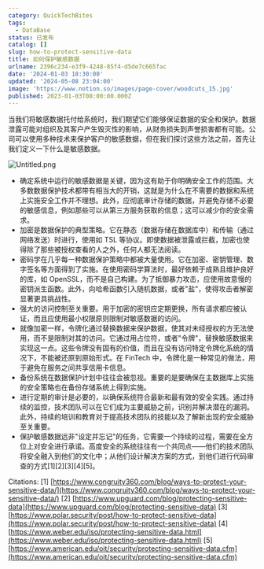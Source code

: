 ```yaml
---
category: QuickTechBites
tags:
  - DataBase
status: 已发布
catalog: []
slug: how-to-protect-sensitive-data
title: 如何保护敏感数据
urlname: 2396c234-e3f9-4248-85f4-d5de7c665fac
date: '2024-01-03 18:30:00'
updated: '2024-05-08 23:04:00'
image: 'https://www.notion.so/images/page-cover/woodcuts_15.jpg'
published: 2023-01-03T08:00:00.000Z
---
```


当我们将敏感数据托付给系统时，我们期望它们能够保证数据的安全和保护。数据泄露可能对组织及其客户产生毁灭性的影响，从财务损失到声誉损害都有可能。公司可以使用多种技术来保护客户的敏感数据，但在我们探讨这些方法之前，首先让我们定义一下什么是敏感数据。


![Untitled.png](https://prod-files-secure.s3.us-west-2.amazonaws.com/5d24fe63-e567-4804-86f9-9fdc62e13082/aa7e6578-50d6-4f37-a4e4-28071bd0fba3/Untitled.png?X-Amz-Algorithm=AWS4-HMAC-SHA256&X-Amz-Content-Sha256=UNSIGNED-PAYLOAD&X-Amz-Credential=ASIAZI2LB4666YGO4ZCT%2F20250203%2Fus-west-2%2Fs3%2Faws4_request&X-Amz-Date=20250203T053652Z&X-Amz-Expires=3600&X-Amz-Security-Token=IQoJb3JpZ2luX2VjEPL%2F%2F%2F%2F%2F%2F%2F%2F%2F%2FwEaCXVzLXdlc3QtMiJHMEUCIGpJHI%2BxIr%2Bl6PuQp9nk807gGwzJ1zQ0dr0aSuVPAy0rAiEAzDa19lyI1C4JJo2KCgwPyX%2B4IkYl92S0ML8nOefYUr4qiAQI%2B%2F%2F%2F%2F%2F%2F%2F%2F%2F%2F%2FARAAGgw2Mzc0MjMxODM4MDUiDJuVLllAjiVo32S4ZircA47As%2BupRCTbyM3oSbhBxmKiZqyPL8b2UW9N7E1BlUEImLsMzeTbrNebXUZz9tCrm0L2oArh3IpxX1dY0pZtE8l4zCfAi3m6dphTbqgdY4IqZRoT1nt01UDLA7gAv39Mo%2FRK7m8GQyXyVI0saL%2FF4Vg9z1lJ0AvGP3zmJJM5jREpcob95eo5djS3HrmoXVOGTLd3y9Y5wW8Fnjg5XxQkLd2sPPGL5glP5GM8Ia03e5mp1gbecUHZh%2ByYBqtYBQX2zi0iD%2FodBtjMl6Od548%2BtERDyikWjYebZwc46i7A39ICbbrn%2BHptR25KWyVJn1tvZztd8YEy6D9VCScdaTubu9j8GuAm5IIqJRNwxQ5CIMQ5a0DNDCGhxtVmzo0%2F0MBPDY2h2u83bhOomubBulgCRpAipcCm5l0l5ETY0Yr8m4jzXe%2B3ypi3RocLp6%2BIb0Uk2Rm6PbJRcVaCawfPw91RTXuXcmNQ8lW67xc%2Fa2Vng4dLxix0jRSS0ntkIi01xIz0xReKNnbfoKsVU1Yb9EADtt3MssBHEuzIcXo%2BYjc7rl%2BXO20iEMtAechsRDilYiUL50J3YR9DSmTPhumFMGH0louy3zfNDnF6FdpLbMfRfkzwpQ0DCCz6HMUNb1DnMKu%2FgL0GOqUBtFw%2BWXAuIkEbUai1qFnSB8z%2BmiyueG%2FsPIf6cdVgxi6tyHuLRPqlZtsNveu9imvUM8Z58B%2BGnK4lcI043cczpHf6MYbW%2FMOWR27mfJhz4hNykd9yL8WppzRQ028KWpXr0KXlvr4mqh%2BGYyrcGxUPSLuiPY%2FG3Anu9waZptsH0l%2B0qd4ufnmkz9vcdaubfP1XfQjwWiFMAunmVZorZWGt6uRR1u95&X-Amz-Signature=1bbf95d0bf6c93d5393625427ce132cf53bf3d3c34b7e20ebc655d22c0b2071b&X-Amz-SignedHeaders=host&x-id=GetObject)

- 确定系统中运行的敏感数据是关键，因为这有助于你明确安全工作的范围。大多数数据保护技术都带有相当大的开销，这就是为什么在不需要的数据和系统上实施安全工作并不理想。此外，应彻底审计存储的数据，并避免存储不必要的敏感信息，例如那些可以从第三方服务获取的信息；这可以减少你的安全需求。
- 加密是数据保护的典型策略。它在静态（数据存储在数据库中）和传输（通过网络发送）时进行，使用如 TSL 等协议。即使数据被泄露或拦截，加密也使得除了那些被授权查看的人之外，任何人都无法阅读。
- 密码学在几乎每一种数据保护策略中都被大量使用。它在加密、密钥管理、数字签名等方面得到了实施。在使用密码学算法时，最好依赖于成熟且维护良好的库，如 OpenSSL，而不是自己构建。为了抵御暴力攻击，应使用故意慢的密钥派生函数。此外，向哈希函数引入随机数据，或者"盐"，使得攻击者解密显著更具挑战性。
- 强大的访问控制至关重要。用于加密的密钥应定期更换，所有请求都应被认证，而且应使用最小权限原则限制对敏感数据的访问。
- 就像加密一样，令牌化通过替换数据来保护数据，使其对未经授权的方无法使用，而不是限制对其的访问。它通过用占位符，或者"令牌"，替换敏感数据来实现这一点。这些令牌没有固有的价值，而且在没有访问特定令牌化系统的情况下，不能被还原到原始形式。在 FinTech 中，令牌化是一种常见的做法，用于避免在服务之间共享信用卡信息。
- 备份系统在数据保护计划中往往会被忽视。重要的是要确保在主数据库上实施的安全策略也在备份存储系统上得到实施。
- 进行定期的审计是必要的，以确保系统符合最新和最有效的安全实践。通过持续的监控，技术团队可以在它们成为主要威胁之前，识别并解决潜在的漏洞。此外，持续的培训和教育对于提高技术团队的技能以及了解新出现的安全威胁至关重要。
- 保护敏感数据远非"设定并忘记"的任务，它需要一个持续的过程，需要在全方位上对安全进行承诺。高度安全的系统往往有一个共同点——他们的技术团队将安全融入到他们的文化中；从他们设计解决方案的方式，到他们进行代码审查的方式[1][2][3][4][5]。

Citations:
[1] [https://www.congruity360.com/blog/ways-to-protect-your-sensitive-data/](https://www.congruity360.com/blog/ways-to-protect-your-sensitive-data/)
[2] [https://www.upguard.com/blog/protecting-sensitive-data](https://www.upguard.com/blog/protecting-sensitive-data)
[3] [https://www.polar.security/post/how-to-protect-sensitive-data](https://www.polar.security/post/how-to-protect-sensitive-data)
[4] [https://www.weber.edu/iso/protecting-sensitive-data.html](https://www.weber.edu/iso/protecting-sensitive-data.html)
[5] [https://www.american.edu/oit/security/protecting-sensitive-data.cfm](https://www.american.edu/oit/security/protecting-sensitive-data.cfm)

